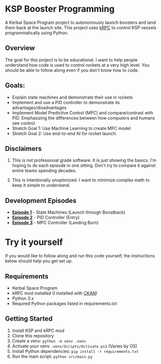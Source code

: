 # KSP Booster Programming

A Kerbal Space Program project to autonomously launch boosters and land them back at the launch site. This project uses [kRPC](https://krpc.github.io/krpc/) to control KSP vessels programmatically using Python.

## Overview
The goal for this project is to be educational. I want to help people understand how code is used to control rockets at a very high level. You should be able to follow along even if you don't know how to code.

## Goals:
- Explain state machines and demonstrate their use in rockets
- Implement and use a PID controller to demonstrate its advantages/disadvantages
- Implement Model Predictive Control (MPC) and compare/contrast with PID. Emphasizing the differences between how computers and humans see control.
- Stretch Goal 1: Use Machine Learning to create MPC model
- Stretch Goal 2: Use end-to-end AI for rocket launch.

## Disclaimers

1. This is not professional grade software. It is just showing the basics. I'm hoping to do each episode in one sitting. Don't try to compare it against entire teams spending decades.

2. This is intentionally unoptimized. I want to minimize complex math to keep it simple to understand.

## Development Episodes

- **[Episode 1](docs/episodes/episode1.md)** - State Machines (Launch through Boostback)
- **[Episode 2](docs/episodes/episode2.md)** - PID Controller (Entry)
- **[Episode 3](docs/episodes/episode3.md)** - MPC Controller (Landing Burn)

# Try it yourself
If you would like to follow along and run this code yourself, the instructions below should help you get set up.

## Requirements
- Kerbal Space Program
- kRPC mod installed (I installed with [CKAN](https://github.com/KSP-CKAN/CKAN/releases/tag/v1.36.0))
- Python 3.x
- Required Python packages listed in requirements.txt

## Getting Started

1. Install KSP and kRPC mod
2. Clone this repository
3. Create a venv: `python -m venv .venv`
4. Activate your venv `.venv/Scripts/Activate.ps1` (Varies by OS)
5. Install Python dependencies: `pip install -r requirements.txt`
6. Run the main script: `python src/main.py`
